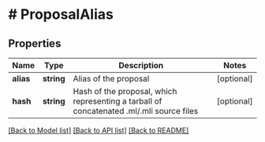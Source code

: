# # ProposalAlias

## Properties

Name | Type | Description | Notes
------------ | ------------- | ------------- | -------------
**alias** | **string** | Alias of the proposal | [optional]
**hash** | **string** | Hash of the proposal, which representing a tarball of concatenated .ml/.mli source files | [optional]

[[Back to Model list]](../../README.md#models) [[Back to API list]](../../README.md#endpoints) [[Back to README]](../../README.md)
